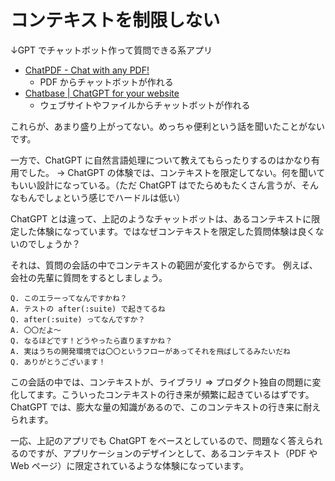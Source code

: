 # コンテキストを制限しない

↓GPT でチャットボット作って質問できる系アプリ

- [ChatPDF - Chat with any PDF!](https://www.chatpdf.com/)
  - PDF からチャットボットが作れる
- [Chatbase | ChatGPT for your website](https://www.chatbase.co/)
  - ウェブサイトやファイルからチャットボットが作れる

これらが、あまり盛り上がってない。めっちゃ便利という話を聞いたことがないです。

一方で、ChatGPT に自然言語処理について教えてもらったりするのはかなり有用でした。
→ ChatGPT の体験では、コンテキストを限定してない。何を聞いてもいい設計になっている。（ただ ChatGPT はでたらめもたくさん言うが、そんなもんでしょという感じでハードルは低い）

ChatGPT とは違って、上記のようなチャットボットは、あるコンテキストに限定した体験になっています。ではなぜコンテキストを限定した質問体験は良くないのでしょうか？

それは、質問の会話の中でコンテキストの範囲が変化するからです。
例えば、会社の先輩に質問をするとしましょう。

```
Q. このエラーってなんですかね？
A. テストの after(:suite) で起きてるね
Q. after(:suite) ってなんですか？
A. 〇〇だよ〜
Q. なるほどです！どうやったら直りますかね？
A. 実はうちの開発環境では〇〇というフローがあってそれを飛ばしてるみたいだね
Q. ありがとうございます！
```

この会話の中では、コンテキストが、ライブラリ => プロダクト独自の問題に変化してます。こういったコンテキストの行き来が頻繁に起きているはずです。ChatGPT では、膨大な量の知識があるので、このコンテキストの行き来に耐えられます。

一応、上記のアプリでも ChatGPT をベースとしているので、問題なく答えられるのですが、アプリケーションのデザインとして、あるコンテキスト（PDF や Web ページ）に限定されているような体験になっています。
